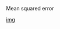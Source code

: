 Mean squared error

[img](https://github.com/ga-students/DSI-DC-2/blob/master/curriculum/Week-03/3.06-model-fit-lab/img_1.jpg)


[](./img_1.jpg)
